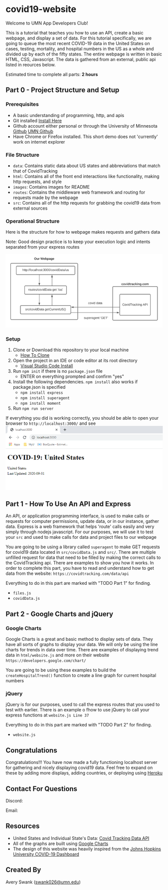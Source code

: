 # covid19-website

Welcome to UMN App Developers Club! 

This is a tutorial that teaches you how to use an API, create a basic webpage, and display a set of data. For this tutorial specifically, we are going to queue the most recent COVID-19 data in the United States on cases, testing, mortality, and hospital numbers in the US as a whole and divided up by each of the fifty states. The entire webpage is written in basic HTML, CSS, Javascript. The data is gathered from an external, public api listed in reources below.

Estimated time to complete all parts: **2 hours**

## Part 0 - Project Structure and Setup

### Prerequisites
 - A basic understanding of programming, http, and apis
 - Git installed [Install Here](https://git-scm.com/downloads)
 - Github account either personal or through the University of Minnesota [Github](https://github.com/) [UMN Github](https://github.umn.edu/login)
 - Have Chrome or Firefox installed. This short demo does not 'currently' work on internet explorer

### File Structure
 - `data`: Contains static data about US states and abbreviations that match that of CovidTracking
 - `html`: Contains all of the front end interactions like functionality, making http requests, and style
 - `images`: Contains images for README
 - `routes`: Contains the middleware web framework and routing for requests made by the webpage
 - `src`: Contains all of the http requests for grabbing the covid19 data from external sources

 ### Operational Structure
Here is the structure for how to webpage makes requests and gathers data

Note: Good design practice is to keep your execution logic and intents separated from your express routes

![alt text](./images/layout.PNG)

### Setup
 1. Clone or Download this repository to your local machine
    - [How To Clone](https://docs.github.com/en/github/creating-cloning-and-archiving-repositories/cloning-a-repository)
 2. Open the project in an IDE or code editor at its root directory
    - [Visual Studio Code Install](https://code.visualstudio.com/download)
 3. Run `npm init` if there is no `package.json` file
    -  ENTER on everything prompted and confirm "yes"
 4. Install the following dependencies. `npm install` also works if package.json is specified
    - `npm install express`
    - `npm install superagent`
    - `npm install moment`
 5. Run `npm run server`

If everything you did is working correctly, you should be able to open your browser to `http://localhost:3000/` and see
![alt text](./images/setup_complete.PNG)

## Part 1 - How To Use An API and Express
An API, or application programming interface, is used to make calls or requests for computer permissions, update data, or in our instance,
gather data. Express is a web framework that helps 'route' calls easily and very simply through nodejs javascript. For our purposes, we will use it to test your `src` and used to make calls for data and project files to our webpage

You are going to be using a library called `superagent` to make GET requests for covid19 data located in `src/covidData.js` and `src/`. There are multiple unfilled request for data that need to be filled by making the correct calls to the CovidTracking api. There are examples to show you how it works. In order to complete this part, you have to read and understand how to get data from the website: `https://covidtracking.com/data/api`

Everything to do in this part are marked with "TODO Part 1" for finding.
 - `files.js`
 - `covidData.js`

## Part 2 - Google Charts and jQuery

### Google Charts
Google Charts is a great and basic method to display sets of data. They have all sorts of graphs to display your data. We will only be using the line
charts for trends in data over time. There are examples of displaying trend data in `html/website.js` and more on their website `https://developers.google.com/chart/`

You are going to be using these examples to build the `createHospitalTrend()` function to create a line graph for current hospital numbers

### jQuery
jQuery is for our purposes, used to call the express routes that you used to test with earlier. There is an example o fhow to use jQuery to call your
express functions at `website.js Line 37`

Everything to do in this part are marked with "TODO Part 2" for finding.
 - `website.js`

## Congratulations
Congratulations!!!
You have now made a fully functioning localhost server for gathering and nicely displaying covid19 data. Feel free to expand on these by adding
more displays, adding countries, or deploying using [Heroku](https://www.heroku.com/)

## Contact For Questions
Discord: 

Email:

## Resources
 - United States and Individual State's Data: [Covid Tracking Data API](https://covidtracking.com/data/api)
 - All of the graphs are built using [Google Charts](https://developers.google.com/chart/)
 - The design of this website was heavily inspired from the [Johns Hopkins University COVID-19 Dashboard](https://gisanddata.maps.arcgis.com/apps/opsdashboard/index.html#/bda7594740fd40299423467b48e9ecf6)

## Created By
Avery Swank (swank026@umn.edu)
